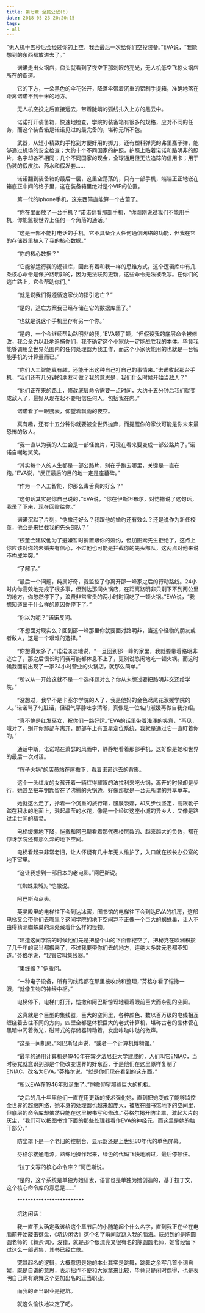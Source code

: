 ```yaml
---
title: 第七章 全民公敌(6)
date: 2018-05-23 20:20:15
tags:
- all
---
```

“无人机十五秒后会经过你的上空，我会最后一次给你们空投装备。”EVA说，“我能想到的东西都放进去了。”

　　诺诺走出火锅店，仰头就看到了夜空下那刺眼的亮光，无人机低空飞掠火锅店所在的街道。

　　它的下方，一朵黑色的伞花张开，降落伞带着沉重的铝制手提箱，准确地落在距离诺诺不到十米的地方。

　　无人机空投之后直接远去，带着陡峭的弧线扎入上方的黑云中。

　　诺诺打开装备箱，快速地检查，学院的装备箱有很多的规格，应对不同的任务，而这个装备箱是诺诺见过的最完备的，堪称无所不包。

　　武器，从短小精致的手枪到方便好用的掷刀，还有塑料弹壳的弗里嘉子弹，能够通过机场的安全检查；大约十个不同国家的护照，护照上贴着诺诺和路明非的照片，名字却各不相同；几个不同国家的现金，全球通用但无法追踪的信用卡；用于伪装的假皮肤、药水和假发套……

　　诺诺翻到装备箱的最后一层，这里空荡荡的，只有一部手机，端端正正地嵌在箱底正中间的格子里，这在装备箱里绝对是个VIP的位置。

　　第一代的iphone手机，这东西简直能算一个古董了。

　　“你在里面放了一台手机？”诺诺翻看那部手机，“你刚刚说过我们不能用手机，你能监视世界上任何一个角落的通话。”

　　“这是一部不能打电话的手机，它不具备介入任何通信网络的功能，但我在它的存储器里植入了我的核心数据。”

　　“你的核心数据？”

　　“它能够运行我的逻辑库，因此有着和我一样的思维方式。这个逻辑库中有几条核心命令是保护路明非的，因为无法联网更新，这些命令无法被改写。在你们的逃亡路上，它会帮助你们。”

　　“就是说我们得遵循这家伙的指引逃亡？”

　　“是的，逃亡方案我已经存储在它的数据库里了。”

　　“也就是说这个手机里存有另一个你。”

　　“是的，一个会继续帮助路明非的我，”EVA顿了顿，“但假设我的底层命令被修改，我会全力以赴地追捕你们，我不确定这个小家伙一定能战胜我的本体。毕竟我能够调用全世界范围内的任何处理器为我工作，而这个小家伙能用的也就是一台智能手机的计算量而已。”

　　“你们人工智能真有趣，还能干出这种自己打自己的事情来。”诺诺收起那台手机，“我们还有几分钟的朋友可做？我的意思是，我们什么时候开始当敌人？”

　　“他们正在来的路上，修改底层命令需要一点时间，大约十五分钟后我们就变成敌人了，最好从现在起不要相信任何人，包括我在内。”

　　诺诺看了一眼腕表，仰望着飘雨的夜空。

　　真有趣，还有十五分钟你就要被全世界抛弃，而提醒你的家伙可能是你未来最恐怖的敌人。

　　“我一直以为我的人生会是一部怪兽片，可现在看来要变成一部公路片了。”诺诺自嘲地笑笑。

　　“其实每个人的人生都是一部公路片，别在乎跑去哪里，关键是一直在跑。”EVA说，“反正最后的目的地一定是座墓碑。”

　　“作为一个人工智能，你那么毒舌真的好么？”

　　“这句话其实是你自己说的，”EVA说，“你在伊斯坦布尔，对恺撒说了这句话，我录了下来，现在回赠给你。”

　　诺诺沉默了片刻，“恺撒还好么？我跟他的婚约还有效么？还是说作为新任校董，他会是来拦截我的先头部队？”

　　“校董会建议他为了避嫌暂时搁置跟你的婚约，但加图索先生拒绝了，这点上你应该对你的未婚夫有信心，不过他也可能是拦截你的先头部队，这两点对他来说不构成冲突。”

　　“了解了。”

　　“最后一个问题，纯属好奇，我监控了你离开邵一峰家之后的行动路线。24小时内你高效地完成了很多事，但到达那间火锅店，在距离路明非只剩下不到两公里的地方，你忽然停下了，浪费非常宝贵的两小时时间吃了一顿火锅。”EVA说，“我想知道出于什么样的原因你停下了。”

　　“你以为呢？”诺诺反问。

　　“不想面对现实么？回到邵一峰那里你就要面对路明非，当这个怪物的朋友或者敌人，这是一个艰难的选择。”

　　“你想得太多了，”诺诺淡淡地说，“一旦回到邵一峰的家里，我就要带着路明非逃亡了，那之后很长时间我可能都休息不上了，更别说悠闲地吃一顿火锅。而这时候我面前出现了一家24小时营业的火锅店，就那么简单。”

　　“所以从一开始这就不是一个选择题对么？你从未想过要把路明非交还给学院。”

　　“没想过，我早不是卡塞尔学院的人了，我是他妈的金色鸢尾花淑媛学院的人。”诺诺骂了句脏话，但语气平静吐字清晰，真像是一位名门淑媛再做自我介绍。

　　“真不愧是红发巫女，祝你们一路好运。”EVA的话里带着浅浅的笑意，“再见，哦对了，别开你那部车离开，那部车上有卫星定位系统，我就是通过它一直盯着你的。”

　　通话中断，诺诺站在萧瑟的风雨中，静静地看着那部手机，这好像是她和世界的最后一次对话。

　　“辉子火锅”的店员站在屋檐下，看着诺诺远去的背影。

　　这个一头红发的女孩开着一辆红得耀眼的法拉利来吃火锅，离开的时候却是步行，她甚至把车钥匙留在了沸腾的火锅边，好像那就是一台无所谓的共享单车。

　　她就这么走了，拎着一个沉重的旅行箱，腰肢袅娜，却又步伐坚定，高跟靴子踏在积水的地面上，溅起晶莹的水花，像是一个经过这座小城的异乡人，又像是路过尘世间的精灵。

　　电梯缓缓地下降，恺撒和阿巴斯看着那代表楼层数的、越来越大的负数，都在惊讶学院还有那么深的地下空间。

　　电梯看起来非常老旧，让人怀疑有几十年无人维护了，入口就在校长办公室的地下室里。

　　“这让我想到一部日本的老电影。”阿巴斯说。

　　“《蜘蛛巢城》。”恺撒说。

　　阿巴斯点点头。

　　英灵殿里的电梯往下会到达冰窖，图书馆的电梯往下会到达EVA的机房，这部电梯又会带他们去哪里？这间学院的地下空间岂不正像一个巨大的蜘蛛巢，让人不由得猜测蜘蛛巢的深处藏着什么样的怪物。

　　“建造这间学院的时候他们先是把整个山的下面都挖空了，把秘党在欧洲积攒了几千年的家当都搬来了，不过我要带你们去的地方，连绝大多数元老都不知道。”芬格尔说，“我管它叫集线器。”

　　“集线器？”恺撒问。

　　“一种电子设备，所有的线路都在那里被收纳和整理，”芬格尔看了恺撒一眼，“就像生物的神经中枢。”

　　电梯停下，电梯门打开，恺撒和阿巴斯惊讶地看着眼前巨大而杂乱的空间。

　　这真就是个巨型的集线器，巨大的空间里，各种颜色、数以百万级的电线相互缠绕着去往不同的方向，四壁全都是体积巨大的老式计算机，堪称古老的晶体管在黑暗中闪着微光，磁带式的存储器转动着，发出咔哒咔哒的微声。

　　“这是一间机房。”阿巴斯轻声说，“或者一个计算机博物馆。”

　　“最早的通用计算机是1946年在宾夕法尼亚大学建成的，人们叫它ENIAC，当时秘党就意识到那是个能改变世界的好东西，于是他们在这里原样复制了ENIAC，改名为EVA。”芬格尔说，“就是你们现在看到的这东西。”

　　“所以EVA在1946年就诞生了。”恺撒仰望那些巨大的机柜。

　　“之后的几十年里他们一直在用更新的技术强化她，直到把她变成了能够监控全世界的超级网络，她本身的处理器也越来越庞大，被放在图书馆地下的空间里，但底层的命令库却依然只能在这里被书写和修改。”芬格尔揭开防尘罩，激起大片的灰尘，“我们可以把图书馆下面的那些处理器看作EVA的神经元，而这里是她的脑干部分。”

　　防尘罩下是一个老旧的控制台，显示器还是上世纪80年代的单色屏幕。

　　芬格尔接通电源，熟练地操作起来，绿色的代码飞快地刷过，最后停顿住。

　　“拉丁文写的核心命令库？”阿巴斯说。

　　“是的，这个系统是单独为她研发，语言也是单独为她创造的，基于拉丁文，这个核心命令库的意思是……”

　　*************************

　　坑边闲话：

　　我一直不太确定我该给这个章节后的小随笔起个什么名字，直到我正在坐在电脑前开始敲击键盘，《坑边闲话》这个名字瞬间就跳入我的脑海。联想到的是陈圆圆老师的《舞余词》，没错，就是那个很漂亮又很有名的陈圆圆老师，她曾经留下过这么一部词集，其书已经亡佚。

　　究其起名的逻辑，大概意思是她的本业其实是跳舞，跳舞之余写几首小词自娱，既是自谦的意思，表示拙作不便和大家拿来比较，毕竟只是闲时偶得，也是表明自己尚有跳舞这个更加出名的正当职业。

　　而我的正当职业是挖坑。

　　就这么愉快地决定了吧。
